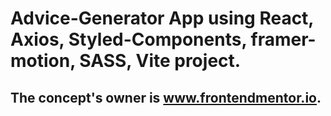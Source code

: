# Advice-Generator App using React, Axios, Styled-Components, framer-motion, SASS, Vite project.
## The concept's owner is www.frontendmentor.io.